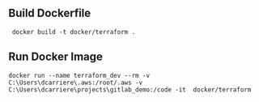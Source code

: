 ## Build Dockerfile
`` 
docker build -t docker/terraform . 
``
## Run Docker Image
``
docker run --name terraform_dev --rm -v C:\Users\dcarriere\.aws:/root/.aws -v C:\Users\dcarriere\projects\gitlab_demo:/code -it  docker/terraform
``